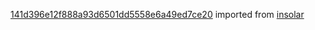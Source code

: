 [141d396e12f888a93d6501dd5558e6a49ed7ce20](https://github.com/insolar/insolar/commit/141d396e12f888a93d6501dd5558e6a49ed7ce20) imported from [insolar](https://github.com/insolar/insolar)
